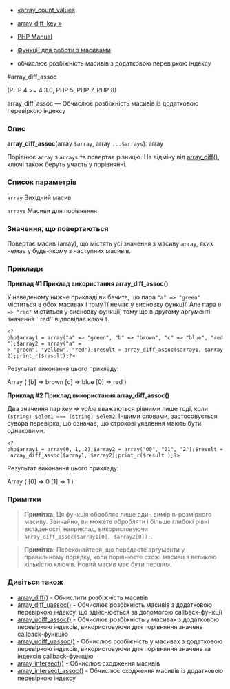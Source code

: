 - [«array_count_values](function.array-count-values.md)
- [array_diff_key »](function.array-diff-key.md)

- [PHP Manual](index.md)
- [Функції для роботи з масивами](ref.array.md)
- обчислює розбіжність масивів з додатковою перевіркою індексу

#array_diff_assoc

(PHP 4 \>= 4.3.0, PHP 5, PHP 7, PHP 8)

array_diff_assoc — Обчислює розбіжність масивів із додатковою
перевіркою індексу

### Опис

**array_diff_assoc**(array `$array`, array `...$arrays`): array

Порівнює `array` з `arrays` та повертає різницю. На відміну від
[array_diff()](function.array-diff.md), ключі також беруть участь у
порівнянні.

### Список параметрів

`array`
Вихідний масив

`arrays`
Масиви для порівняння

### Значення, що повертаються

Повертає масив (array), що містять усі значення з масиву `array`,
яких немає у будь-якому з наступних масивів.

### Приклади

**Приклад #1 Приклад використання **array_diff_assoc()****

У наведеному нижче прикладі ви бачите, що пара `"a" => "green"` міститься
в обох масивах і тому її немає у висновку функції. Але пара `0 => "red"`
міститься у висновку функції, тому що в другому аргументі значення
``red'' відповідає ключ `1`.

` <?php$array1 = array("a" => "green", "b" => "brown", "c" => "blue", "red");$array2 = array("a" = > "green", "yellow", "red");$result = array_diff_assoc($array1, $array2);print_r($result);?> `

Результат виконання цього прикладу:

Array
(
[b] => brown
[c] => blue
[0] => red
)

**Приклад #2 Приклад використання **array_diff_assoc()****

Два значення пар *key =\> value* вважаються рівними лише тоді, коли
`(string) $elem1 === (string) $elem2`. Іншими словами,
застосовується сувора перевірка, що означає, що строкові уявлення
мають бути однаковими.

` <?php$array1 = array(0, 1, 2);$array2 = array("00", "01", "2");$result = array_diff_assoc($array1, $array2);print_r($result );?> `

Результат виконання цього прикладу:

Array
(
[0] => 0
[1] => 1
)

### Примітки

> **Примітка**: Ця функція обробляє лише один вимір
> n-розмірного масиву. Звичайно, ви можете обробляти і більше
> глибокі рівні вкладеності, наприклад, використовуючи
> `array_diff_assoc($array1[0], $array2[0]);`.

> **Примітка**: Переконайтеся, що передаєте аргументи у правильному
> порядку, коли порівнюєте схожі масиви з великою кількістю
> ключів. Новий масив має бути першим.

### Дивіться також

- [array_diff()](function.array-diff.md) - Обчислити розбіжність
масивів
- [array_diff_uassoc()](function.array-diff-uassoc.md) - Обчислює
розбіжність масивів з додатковою перевіркою індексу,
що здійснюється за допомогою callback-функції
- [array_udiff_assoc()](function.array-udiff-assoc.md) - Обчислює
розбіжність у масивах з додатковою перевіркою індексів,
використовуючи для порівняння значень callback-функцію
- [array_udiff_uassoc()](function.array-udiff-uassoc.md) - Обчислює
розбіжність у масивах з додатковою перевіркою індексів,
використовуючи для порівняння значень та індексів callback-функцію
- [array_intersect()](function.array-intersect.md) - Обчислює
сходження масивів
- [array_intersect_assoc()](function.array-intersect-assoc.md) -
Обчислює сходження масивів із додатковою перевіркою індексу

